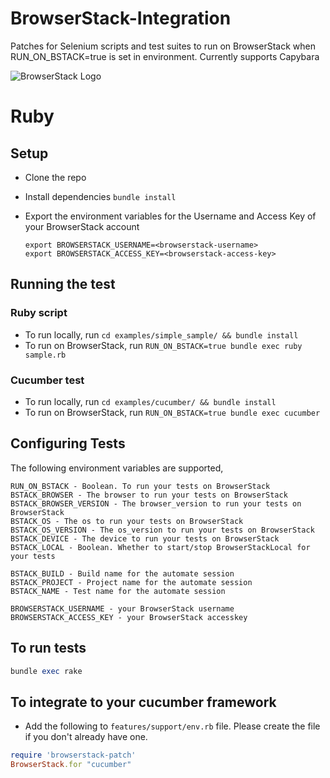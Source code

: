 # BrowserStack-Integration

Patches for Selenium scripts and test suites to run on BrowserStack when RUN_ON_BSTACK=true is set in environment.
Currently supports Capybara

![BrowserStack Logo](https://d98b8t1nnulk5.cloudfront.net/production/images/layout/logo-header.png?1469004780)

# Ruby

## Setup
* Clone the repo
* Install dependencies `bundle install`
* Export the environment variables for the Username and Access Key of your BrowserStack account
  
  ```
  export BROWSERSTACK_USERNAME=<browserstack-username>
  export BROWSERSTACK_ACCESS_KEY=<browserstack-access-key>
  ```

## Running the test

### Ruby script
- To run locally, run `cd examples/simple_sample/ && bundle install`
- To run on BrowserStack, run `RUN_ON_BSTACK=true bundle exec ruby sample.rb`

### Cucumber test
- To run locally, run `cd examples/cucumber/ && bundle install`
- To run on BrowserStack, run `RUN_ON_BSTACK=true bundle exec cucumber`

## Configuring Tests

The following environment variables are supported,

```
RUN_ON_BSTACK - Boolean. To run your tests on BrowserStack
BSTACK_BROWSER - The browser to run your tests on BrowserStack
BSTACK_BROWSER_VERSION - The browser_version to run your tests on BrowserStack
BSTACK_OS - The os to run your tests on BrowserStack
BSTACK_OS_VERSION - The os_version to run your tests on BrowserStack
BSTACK_DEVICE - The device to run your tests on BrowserStack
BSTACK_LOCAL - Boolean. Whether to start/stop BrowserStackLocal for your tests

BSTACK_BUILD - Build name for the automate session
BSTACK_PROJECT - Project name for the automate session
BSTACK_NAME - Test name for the automate session

BROWSERSTACK_USERNAME - your BrowserStack username
BROWSERSTACK_ACCESS_KEY - your BrowserStack accesskey
```

## To run tests

```ruby
bundle exec rake
```


## To integrate to your cucumber framework

- Add the following to `features/support/env.rb` file. Please create the file if you don't already have one.

```ruby
require 'browserstack-patch'
BrowserStack.for "cucumber"
```
